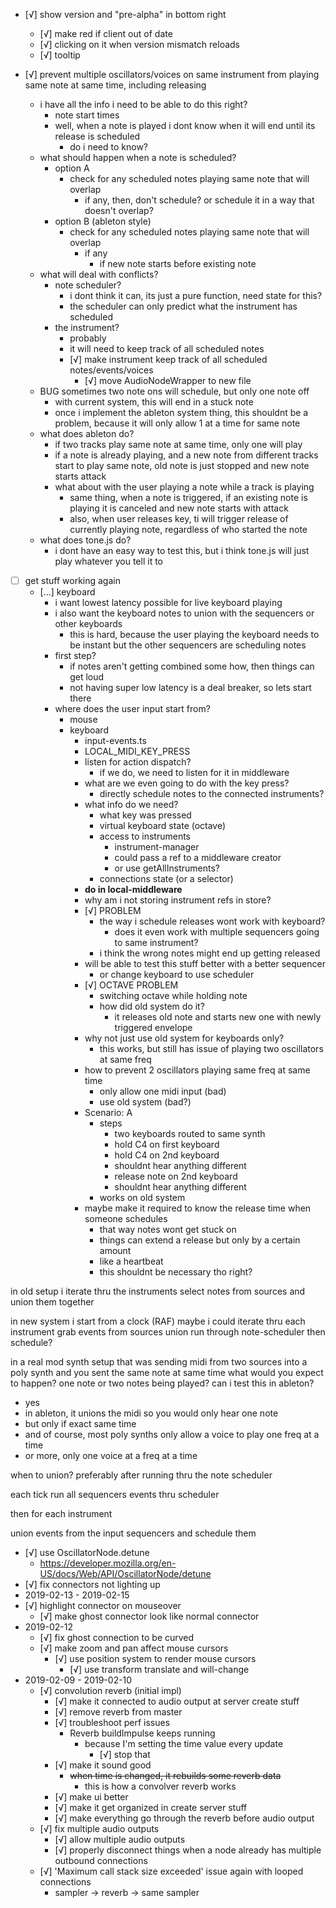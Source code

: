 - [√] show version and "pre-alpha" in bottom right
	- [√] make red if client out of date
	- [√] clicking on it when version mismatch reloads
	- [√] tooltip

- [√] prevent multiple oscillators/voices on same instrument from playing same note at same time, including releasing
	- i have all the info i need to be able to do this right?
		- note start times
		- well, when a note is played i dont know when it will end until its release is scheduled
			- do i need to know?
	- what should happen when a note is scheduled?
		- option A
			- check for any scheduled notes playing same note that will overlap
				- if any, then, don't schedule? or schedule it in a way that doesn't overlap?
		- option B (ableton style)
			- check for any scheduled notes playing same note that will overlap
				- if any
					- if new note starts before existing note
	- what will deal with conflicts?
		- note scheduler?
			- i dont think it can, its just a pure function, need state for this?
			- the scheduler can only predict what the instrument has scheduled
		- the instrument?
			- probably
			- it will need to keep track of all scheduled notes
			- [√] make instrument keep track of all scheduled notes/events/voices
				- [√] move AudioNodeWrapper to new file
	- BUG sometimes two note ons will schedule, but only one note off
		- with current system, this will end in a stuck note
		- once i implement the ableton system thing, this shouldnt be a problem, because it will only allow 1 at a time for same note
	- what does ableton do?
		- if two tracks play same note at same time, only one will play
		- if a note is already playing, and a new note from different tracks start to play same note, old note is just stopped and new note starts attack
		- what about with the user playing a note while a track is playing
			- same thing, when a note is triggered, if an existing note is playing it is canceled and new note starts with attack
			- also, when user releases key, ti will trigger release of currently playing note, regardless of who started the note
	- what does tone.js do?
		- i dont have an easy way to test this, but i think tone.js will just play whatever you tell it to

- [ ] get stuff working again
	- [...] keyboard
		- i want lowest latency possible for live keyboard playing
		- i also want the keyboard notes to union with the sequencers or other keyboards
			- this is hard, because the user playing the keyboard needs to be instant
				but the other sequencers are scheduling notes
		- first step?
			- if notes aren't getting combined some how, then things can get loud
			- not having super low latency is a deal breaker, so lets start there
		- where does the user input start from?
			- mouse
			- keyboard
				- input-events.ts
				- LOCAL_MIDI_KEY_PRESS
				- listen for action dispatch?
					- if we do, we need to listen for it in middleware
				- what are we even going to do with the key press?
					- directly schedule notes to the connected instruments?
				- what info do we need?
					- what key was pressed
					- virtual keyboard state (octave)
					- access to instruments
						- instrument-manager
						- could pass a ref to a middleware creator
						- or use getAllInstruments?
					- connections state (or a selector)
				- **do in local-middleware**
				- why am i not storing instrument refs in store?
				- [√] PROBLEM
					- the way i schedule releases wont work with keyboard?
						- does it even work with multiple sequencers going to same instrument?
					- i think the wrong notes might end up getting released
				- will be able to test this stuff better with a better sequencer
					- or change keyboard to use scheduler
				- [√] OCTAVE PROBLEM
					- switching octave while holding note
					- how did old system do it?
						- it releases old note and starts new one with newly triggered envelope
				- why not just use old system for keyboards only?
					- this works, but still has issue of playing two oscillators at same freq
				- how to prevent 2 oscillators playing same freq at same time
					- only allow one midi input (bad)
					- use old system (bad?)
				- Scenario: A
					- steps
						- two keyboards routed to same synth
						- hold C4 on first keyboard
						- hold C4 on 2nd keyboard
						- shouldnt hear anything different
						- release note on 2nd keyboard
						- shouldnt hear anything different
					- works on old system
				- maybe make it required to know the release time when someone schedules
					- that way notes wont get stuck on
					- things can extend a release but only by a certain amount
					- like a heartbeat
					- this shouldnt be necessary tho right?

in old setup
i iterate thru the instruments
select notes from sources and union them together


in new system
i start from a clock (RAF)
maybe i could iterate thru each instrument
grab events from sources
union
run through note-scheduler
then schedule?


in a real mod synth setup
that was sending midi from two sources into a poly synth
and you sent the same note at same time
what would you expect to happen?
one note or two notes being played?
can i test this in ableton?
- yes
- in ableton, it unions the midi so you would only hear one note
- but only if exact same time
- and of course, most poly synths only allow a voice to play one freq at a time
- or more, only one voice at a freq at a time


when to union?
preferably after running thru the note scheduler


each tick
run all sequencers events thru scheduler

then for each instrument

union events from the input sequencers and schedule them
- [√] use OscillatorNode.detune
	- https://developer.mozilla.org/en-US/docs/Web/API/OscillatorNode/detune
- [√] fix connectors not lighting up
- 2019-02-13 - 2019-02-15
- [√] highlight connector on mouseover
	- [√] make ghost connector look like normal connector
- 2019-02-12
	- [√] fix ghost connection to be curved
	- [√] make zoom and pan affect mouse cursors
		- [√] use position system to render mouse cursors
			- [√] use transform translate and will-change
- 2019-02-09 - 2019-02-10
	- [√] convolution reverb (initial impl)
		- [√] make it connected to audio output at server create stuff
		- [√] remove reverb from master
		- [√] troubleshoot perf issues
			- Reverb buildImpulse keeps running
				- because I'm setting the time value every update
					- [√] stop that
		- [√] make it sound good
			- ~~when time is changed, it rebuilds some reverb data~~
				- this is how a convolver reverb works
		- [√] make ui better
		- [√] make it get organized in create server stuff
		- [√] make everything go through the reverb before audio output
	- [√] fix multiple audio outputs
		- [√] allow multiple audio outputs
		- [√] properly disconnect things when a node already has multiple outbound connections
	- [√] 'Maximum call stack size exceeded' issue again with looped connections
		- sampler -> reverb -> same sampler

